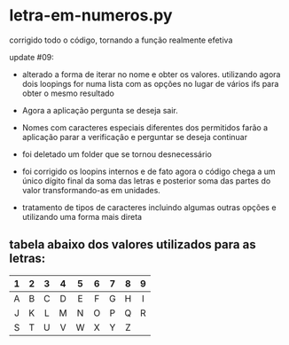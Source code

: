 # letra-em-numeros.py

corrigido todo o código, tornando a função realmente efetiva

update #09:
- alterado a forma de iterar no nome e obter os valores. utilizando agora dois loopings for numa lista com as opções no lugar de vários ifs para obter o mesmo resultado

- Agora a aplicação pergunta se deseja sair.
- Nomes com caracteres especiais diferentes dos permitidos farão a aplicação parar a verificação e perguntar se deseja continuar
- foi deletado um folder que se tornou desnecessário
- foi corrigido os loopins internos e de fato agora o código chega a um único dígito final da soma das letras e posterior soma das partes do valor transformando-as em unidades.
- tratamento de tipos de caracteres incluindo algumas outras opções e utilizando uma forma mais direta

## tabela abaixo dos valores utilizados para as letras:

| 1 | 2 | 3 | 4 | 5 | 6 | 7 | 8 | 9 |
|:-:|:-:|:-:|:-:|:-:|:-:|:-:|:-:|:-:|
| A | B | C | D | E | F | G | H | I |
| J | K | L | M | N | O | P | Q | R |
| S | T | U | V | W | X | Y | Z |   |
